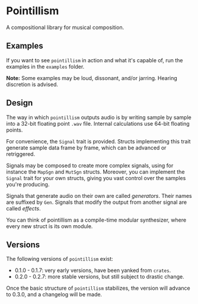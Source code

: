 # Pointillism

A compositional library for musical composition.

## Examples

If you want to see `pointillism` in action and what it's capable of, run the
examples in the `examples` folder.

**Note:** Some examples may be loud, dissonant, and/or jarring. Hearing
discretion is advised.

## Design

The way in which `pointillism` outputs audio is by writing sample by sample into
a 32-bit floating point `.wav` file. Internal calculations use 64-bit floating
points.

For convenience, the `Signal` trait is provided. Structs implementing this trait
generate sample data frame by frame, which can be advanced or retriggered.

Signals may be composed to create more complex signals, using for instance the
`MapSgn` and `MutSgn` structs. Moreover, you can implement the `Signal` trait
for your own structs, giving you vast control over the samples you're producing.

Signals that generate audio on their own are called *generators*. Their names
are suffixed by `Gen`. Signals that modify the output from another signal are
called *effects*.

You can think of pointillism as a compile-time modular synthesizer, where every
new struct is its own module.

## Versions

The following versions of `pointillism` exist:

- 0.1.0 - 0.1.7: very early versions, have been yanked from `crates`.
- 0.2.0 - 0.2.7: more stable versions, but still subject to drastic change.

Once the basic structure of `pointillism` stabilizes, the version will advance
to 0.3.0, and a changelog will be made.